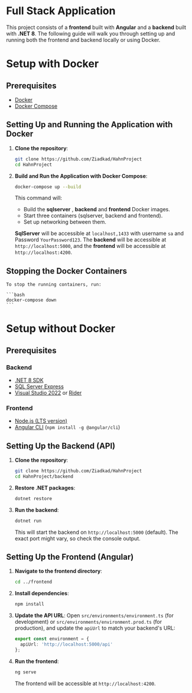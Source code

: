 # Full Stack Application


This project consists of a **frontend** built with **Angular** and a **backend** built with **.NET 8**. The following guide will walk you through setting up and running both the frontend and backend locally or using Docker.

# Setup with Docker


## Prerequisites

- [Docker](https://www.docker.com/products/docker-desktop)
- [Docker Compose](https://docs.docker.com/compose/)

## Setting Up and Running the Application with Docker

1. **Clone the repository**:
    ```bash
    git clone https://github.com/Ziadkad/HahnProject
    cd HahnProject
    ```

2. **Build and Run the Application with Docker Compose**:
    ```bash
    docker-compose up --build
    ```

   This command will:
   - Build the **sqlserver** , **backend** and **frontend** Docker images.
   - Start three containers (sqlserver, backend and frontend).
   - Set up networking between them.

   **SqlServer** will be accessible at `localhost,1433` with username `sa` and Password `YourPassword123`. The **backend** will be accessible at `http://localhost:5000`, and the **frontend** will be accessible at `http://localhost:4200`.

## Stopping the Docker Containers

    To stop the running containers, run:
    
    ```bash
    docker-compose down
    ```


# Setup without Docker


## Prerequisites

### Backend
- [.NET 8 SDK](https://dotnet.microsoft.com/en-us/download/dotnet/8.0)
- [SQL Server Express](https://www.microsoft.com/en-us/sql-server/sql-server-editions-express)
- [Visual Studio 2022](https://visualstudio.microsoft.com/) or [Rider](https://www.jetbrains.com/rider/)

### Frontend
- [Node.js (LTS version)](https://nodejs.org/)
- [Angular CLI](https://angular.io/cli) (`npm install -g @angular/cli`)

## Setting Up the Backend (API)

1. **Clone the repository**:
    ```bash
    git clone https://github.com/Ziadkad/HahnProject
    cd HahnProject/backend
    ```

2. **Restore .NET packages**:
    ```bash
    dotnet restore
    ```

3. **Run the backend**:
    ```bash
    dotnet run
    ```
    This will start the backend on `http://localhost:5000` (default). The exact port might vary, so check the console output.

## Setting Up the Frontend (Angular)

1. **Navigate to the frontend directory**:
    ```bash
    cd ../frontend
    ```

2. **Install dependencies**:
    ```bash
    npm install
    ```

3. **Update the API URL**:
   Open `src/environments/environment.ts` (for development) or `src/environments/environment.prod.ts` (for production), and update the `apiUrl` to match your backend's URL:
    ```typescript
    export const environment = {
      apiUrl: 'http://localhost:5000/api'
    };
    ```

4. **Run the frontend**:
    ```bash
    ng serve
    ```
    The frontend will be accessible at `http://localhost:4200`.
